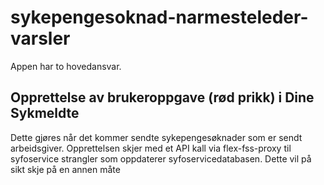 # sykepengesoknad-narmesteleder-varsler

Appen har to hovedansvar. 

## Opprettelse av brukeroppgave (rød prikk) i Dine Sykmeldte
Dette gjøres når det kommer sendte sykepengesøknader som er sendt arbeidsgiver.
Opprettelsen skjer med et API kall via flex-fss-proxy til syfoservice strangler som oppdaterer syfoservicedatabasen.
Dette vil på sikt skje på en annen måte

## 
